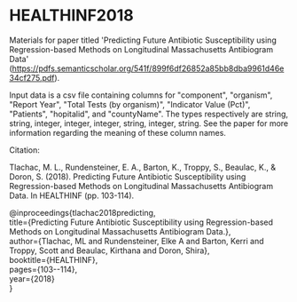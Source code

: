 # HEALTHINF2018
Materials for paper titled 'Predicting Future Antibiotic Susceptibility using Regression-based Methods on Longitudinal Massachusetts Antibiogram Data' (https://pdfs.semanticscholar.org/541f/899f6df26852a85bb8dba9961d46e34cf275.pdf).  

Input data is a csv file containing columns for "component", "organism", "Report Year", "Total Tests (by organism)", "Indicator Value (Pct)", "Patients", "hopitalid", and "countyName".  The types respectively are string, string, integer, integer, integer, string, integer, string. See the paper for more information regarding the meaning of these column names. 

Citation:

Tlachac, M. L., Rundensteiner, E. A., Barton, K., Troppy, S., Beaulac, K., & Doron, S. (2018). Predicting Future Antibiotic Susceptibility using Regression-based Methods on Longitudinal Massachusetts Antibiogram Data. In HEALTHINF (pp. 103-114).

@inproceedings{tlachac2018predicting, <br />
  title={Predicting Future Antibiotic Susceptibility using Regression-based Methods on Longitudinal Massachusetts Antibiogram Data.}, <br />
  author={Tlachac, ML and Rundensteiner, Elke A and Barton, Kerri and Troppy, Scott and Beaulac, Kirthana and Doron, Shira}, <br />
  booktitle={HEALTHINF}, <br />
  pages={103--114}, <br />
  year={2018} <br />
}
